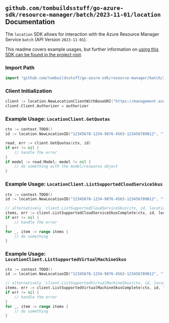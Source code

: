 
## `github.com/tombuildsstuff/go-azure-sdk/resource-manager/batch/2023-11-01/location` Documentation

The `location` SDK allows for interaction with the Azure Resource Manager Service `batch` (API Version `2023-11-01`).

This readme covers example usages, but further information on [using this SDK can be found in the project root](https://github.com/tombuildsstuff/go-azure-sdk/tree/main/docs).

### Import Path

```go
import "github.com/tombuildsstuff/go-azure-sdk/resource-manager/batch/2023-11-01/location"
```


### Client Initialization

```go
client := location.NewLocationClientWithBaseURI("https://management.azure.com")
client.Client.Authorizer = authorizer
```


### Example Usage: `LocationClient.GetQuotas`

```go
ctx := context.TODO()
id := location.NewLocationID("12345678-1234-9876-4563-123456789012", "locationValue")

read, err := client.GetQuotas(ctx, id)
if err != nil {
	// handle the error
}
if model := read.Model; model != nil {
	// do something with the model/response object
}
```


### Example Usage: `LocationClient.ListSupportedCloudServiceSkus`

```go
ctx := context.TODO()
id := location.NewLocationID("12345678-1234-9876-4563-123456789012", "locationValue")

// alternatively `client.ListSupportedCloudServiceSkus(ctx, id, location.DefaultListSupportedCloudServiceSkusOperationOptions())` can be used to do batched pagination
items, err := client.ListSupportedCloudServiceSkusComplete(ctx, id, location.DefaultListSupportedCloudServiceSkusOperationOptions())
if err != nil {
	// handle the error
}
for _, item := range items {
	// do something
}
```


### Example Usage: `LocationClient.ListSupportedVirtualMachineSkus`

```go
ctx := context.TODO()
id := location.NewLocationID("12345678-1234-9876-4563-123456789012", "locationValue")

// alternatively `client.ListSupportedVirtualMachineSkus(ctx, id, location.DefaultListSupportedVirtualMachineSkusOperationOptions())` can be used to do batched pagination
items, err := client.ListSupportedVirtualMachineSkusComplete(ctx, id, location.DefaultListSupportedVirtualMachineSkusOperationOptions())
if err != nil {
	// handle the error
}
for _, item := range items {
	// do something
}
```
